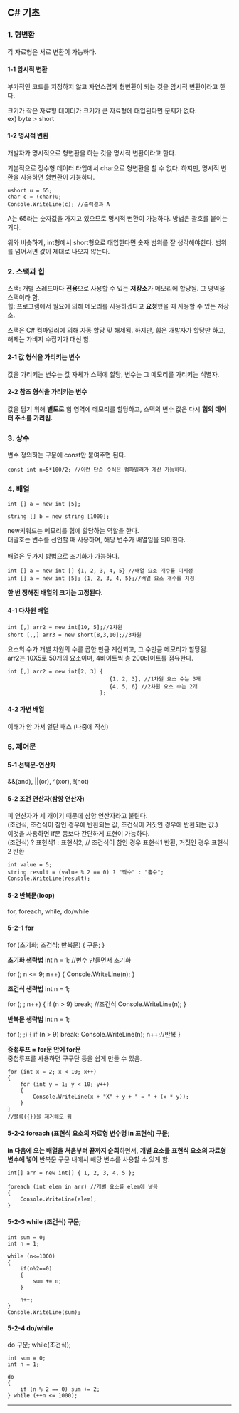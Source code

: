## C# 기초

### 1. 형변환
각 자료형은 서로 변환이 가능하다.

#### 1-1 암시적 변환
부가적인 코드를 지정하지 않고 자연스럽게 형변환이 되는 것을 암시적 변환이라고 한다.

크기가 작은 자료형 데이터가 크기가 큰 자료형에 대입된다면 문제가 없다.\
ex) byte > short

#### 1-2 명시적 변환
개발자가 명시적으로 형변환을 하는 것을 명시적 변환이라고 한다.

기본적으로 정수형 데이터 타입에서 char으로 형변환을 할 수 없다. 하지만, 명시적 변환을 사용하면 형변환이 가능하다.
```
ushort u = 65;
char c = (char)u;
Console.WriteLine(c); //출력결과 A
```
A는 65라는 숫자값을 가지고 있으므로 명시적 변환이 가능하다. 방법은 괄호를 붙이는거다.

위와 비슷하게, int형에서 short형으로 대입한다면 숫자 범위를 잘 생각해야한다. 범위를 넘어서면 값이 제대로 나오지 않는다.

### 2. 스택과 힙
스택: 개별 스레드마다 **전용**으로 사용할 수 있는 **저장소**가 메모리에 할당됨. 그 영역을 스택이라 함.   
힙: 프로그램에서 필요에 의해 메모리를 사용하겠다고 **요청**했을 때 사용할 수 있는 저장소.   

스택은 C# 컴파일러에 의해 자동 할당 및 해제됨. 하지만, 힙은 개발자가 할당만 하고, 해제는 가비지 수집기가 대신 함.   

#### 2-1 값 형식을 가리키는 변수
값을 가리키는 변수는 값 자체가 스택에 할당, 변수는 그 메모리를 가리키는 식별자.   

#### 2-2 참조 형식을 가리키는 변수
값을 담기 위해 **별도로** 힙 영역에 메모리를 할당하고, 스택의 변수 값은 다시 **힙의 데이터 주소를 가리킴.**   

### 3. 상수
변수 정의하는 구문에 const만 붙여주면 된다.
```
const int n=5*100/2; //이런 단순 수식은 컴파일러가 계산 가능하다.
```

### 4. 배열
```
int [] a = new int [5];

string [] b = new string [1000];
```
new키워드는 메모리를 힙에 할당하는 역할을 한다.   
대괄호는 변수를 선언할 때 사용하며, 해당 변수가 배열임을 의미한다.   
\
배열은 두가지 방법으로 초기화가 가능하다.   
```
int [] a = new int [] {1, 2, 3, 4, 5} //배열 요소 개수를 미지정
int [] a = new int [5]; {1, 2, 3, 4, 5};//배열 요소 개수를 지정
```
**한 번 정해진 배열의 크기는 고정된다.**

#### 4-1 다차원 배열
```
int [,] arr2 = new int[10, 5];//2차원
short [,,] arr3 = new short[8,3,10];//3차원
```
요소의 수가 개별 차원의 수를 곱한 만큼 계산되고, 그 수만큼 메모리가 할당됨.   
arr2는 10X5로 50개의 요소이며, 4바이트씩 총 200바이트를 점유한다.

```
int [,] arr2 = new int[2, 3] {
                                {1, 2, 3}, //1차원 요소 수는 3개
                                {4, 5, 6} //2차원 요소 수는 2개
                             };
```

#### 4-2 가변 배열
이해가 안 가서 일단 패스 (나중에 작성)

### 5. 제어문
#### 5-1 선택문-연산자
&&(and), ||(or), ^(xor), !(not)

#### 5-2 조건 연산자(삼항 연산자)
피 연산자가 세 개이기 때문에 삼항 연산자라고 불린다.   
(조건식, 조건식이 참인 경우에 반환되는 값, 조건식이 거짓인 경우에 반환되는 값.) \
이것을 사용하면 if문 등보다 간단하게 표현이 가능하다. \
(조건식) ? 표현식1 : 표현식2; // 조건식이 참인 경우 표현식1 반환, 거짓인 경우 표현식2 반환
```
int value = 5;
string result = (value % 2 == 0) ? "짝수" : "홀수";
Console.WriteLine(result);
```

#### 5-2 반복문(loop)
for, foreach, while, do/while

#### 5-2-1 for
for (초기화; 조건식; 반복문)
{
구문;
}

**초기화 생략법**
int n = 1; //변수 만들면서 초기화

for (; n <= 9; n++)
{
    Console.WriteLine(n);
}

**조건식 생략법**
int n = 1;

for (; ; n++)
{
    if (n > 9) break; //조건식
    Console.WriteLine(n);
}

**반복문 생략법**
int n = 1;

for (; ;)
{
    if (n > 9) break;
    Console.WriteLine(n);
    n++;//반복
}

**중첩루프 = for문 안에 for문**   
중첩루프를 사용하면 구구단 등을 쉽게 만들 수 있음.
```
for (int x = 2; x < 10; x++)
{
    for (int y = 1; y < 10; y++)
    {
        Console.WriteLine(x + "X" + y + " = " + (x * y));
    }
}
//블록({})을 제거해도 됨
```

#### 5-2-2 foreach (표현식 요소의 자료형 변수명 in 표현식) 구문;
**in 다음에 오는 배열을 처음부터 끝까지 순회**하면서, **개별 요소를 표현식 요소의 자료형 변수에 넣어** 반복문 구문 내에서 해당 변수를 사용할 수 있게 함.   
```
int[] arr = new int[] { 1, 2, 3, 4, 5 };

foreach (int elem in arr) //개별 요소를 elem에 넣음
{
    Console.WriteLine(elem);
}
```

#### 5-2-3 while (조건식) 구문;
```
int sum = 0;
int n = 1;

while (n<=1000)
{
    if(n%2==0)
    {
        sum += n;
    }

    n++;
}
Console.WriteLine(sum);
```

#### 5-2-4 do/while
do
구문;
while(조건식);
```
int sum = 0;
int n = 1;

do
{
    if (n % 2 == 0) sum += 2;
} while (++n <= 1000);
```
---
